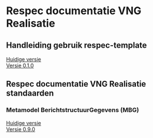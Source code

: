 # Respec documentatie VNG Realisatie

## Handleiding gebruik respec-template

[Huidige versie](https://vng-realisatie.github.io/publicatie/hl/respec-template/)<br/>
[Versie 0.1.0](https://vng-realisatie.github.io/publicatie/hl/respec-template/0.1.0/)

## Respec documentatie VNG Realisatie standaarden

### Metamodel BerichtstructuurGegevens (MBG)

[Huidige versie](https://vng-realisatie.github.io/publicatie/cim/mbg)<br/>
[Versie 0.9.0](https://vng-realisatie.github.io/publicatie/cim/mbg/0.9.0)

<!--## Open Raads Informatie

[Huidige versie](https://vng-realisatie.github.io/publicatie/cim/ori/)<br/>
[Versie 2.0.0](https://vng-realisatie.github.io/publicatie/cim/ori/2.0.0/)<br/>
[Versie 1.2.0](https://vng-realisatie.github.io/publicatie/cim/ori/1.2.0/) -->

